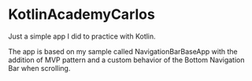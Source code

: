 # KotlinAcademyCarlos

Just a simple app I did to practice with Kotlin.

The app is based on my sample called NavigationBarBaseApp with the addition of MVP pattern and a custom behavior of the Bottom Navigation Bar when scrolling.
